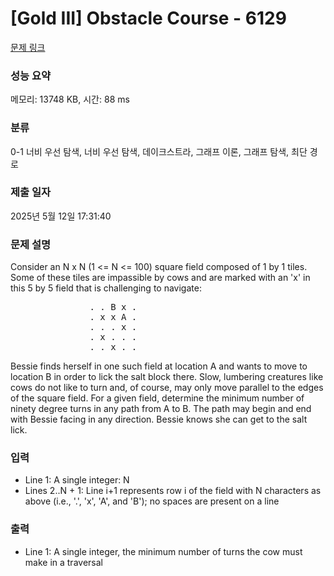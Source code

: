 # [Gold III] Obstacle Course - 6129 

[문제 링크](https://www.acmicpc.net/problem/6129) 

### 성능 요약

메모리: 13748 KB, 시간: 88 ms

### 분류

0-1 너비 우선 탐색, 너비 우선 탐색, 데이크스트라, 그래프 이론, 그래프 탐색, 최단 경로

### 제출 일자

2025년 5월 12일 17:31:40

### 문제 설명

<p>Consider an N x N (1 <= N <= 100) square field composed of 1 by 1 tiles. Some of these tiles are impassible by cows and are marked with an 'x' in this 5 by 5 field that is challenging to navigate:</p>

<pre>               . . B x .
               . x x A .
               . . . x .
               . x . . .
               . . x . .</pre>

<p>Bessie finds herself in one such field at location A and wants to move to location B in order to lick the salt block there.  Slow, lumbering creatures like cows do not like to turn and, of course, may only move parallel to the edges of the square field. For a given field, determine the minimum number of ninety degree turns in any path from A to B. The path may begin and end with Bessie facing in any direction. Bessie knows she can get to the salt lick.</p>

### 입력 

 <ul>
	<li>Line 1: A single integer: N</li>
	<li>Lines 2..N + 1: Line i+1 represents row i of the field with N characters as above (i.e., '.', 'x', 'A', and 'B'); no spaces are present on a line</li>
</ul>

<p> </p>

### 출력 

 <ul>
	<li>Line 1: A single integer, the minimum number of turns the cow must make in a traversal</li>
</ul>

